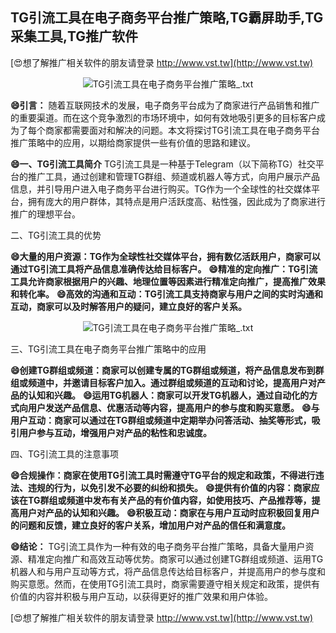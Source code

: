 ## **TG引流工具在电子商务平台推广策略,TG霸屏助手,TG采集工具,TG推广软件**

[😍想了解推广相关软件的朋友请登录 http://www.vst.tw](http://www.vst.tw)

 <center><img src="https://vst.tw/MP4/tuiguang/png/0.png" alt="TG引流工具在电子商务平台推广策略_.txt"></center>

**😄引言：**
随着互联网技术的发展，电子商务平台成为了商家进行产品销售和推广的重要渠道。而在这个竞争激烈的市场环境中，如何有效地吸引更多的目标客户成为了每个商家都需要面对和解决的问题。本文将探讨TG引流工具在电子商务平台推广策略中的应用，以期给商家提供一些有价值的思路和建议。

**😄一、TG引流工具简介**
TG引流工具是一种基于Telegram（以下简称TG）社交平台的推广工具，通过创建和管理TG群组、频道或机器人等方式，向用户展示产品信息，并引导用户进入电子商务平台进行购买。TG作为一个全球性的社交媒体平台，拥有庞大的用户群体，其特点是用户活跃度高、粘性强，因此成为了商家进行推广的理想平台。

二、TG引流工具的优势

**😄大量的用户资源：TG作为全球性社交媒体平台，拥有数亿活跃用户，商家可以通过TG引流工具将产品信息准确传达给目标客户。**
**😄精准的定向推广：TG引流工具允许商家根据用户的兴趣、地理位置等因素进行精准定向推广，提高推广效果和转化率。**
**😄高效的沟通和互动：TG引流工具支持商家与用户之间的实时沟通和互动，商家可以及时解答用户的疑问，建立良好的客户关系。**

 <center><img src="https://vst.tw/MP4/tuiguang/png/6.png" alt="TG引流工具在电子商务平台推广策略_.txt"></center>

三、TG引流工具在电子商务平台推广策略中的应用

**😄创建TG群组或频道：商家可以创建专属的TG群组或频道，将产品信息发布到群组或频道中，并邀请目标客户加入。通过群组或频道的互动和讨论，提高用户对产品的认知和兴趣。**
**😄运用TG机器人：商家可以开发TG机器人，通过自动化的方式向用户发送产品信息、优惠活动等内容，提高用户的参与度和购买意愿。**
**😄与用户互动：商家可以通过在TG群组或频道中定期举办问答活动、抽奖等形式，吸引用户参与互动，增强用户对产品的粘性和忠诚度。**

四、TG引流工具的注意事项

**😄合规操作：商家在使用TG引流工具时需遵守TG平台的规定和政策，不得进行违法、违规的行为，以免引发不必要的纠纷和损失。**
**😄提供有价值的内容：商家应该在TG群组或频道中发布有关产品的有价值内容，如使用技巧、产品推荐等，提高用户对产品的认知和兴趣。**
**😄积极互动：商家在与用户互动时应积极回复用户的问题和反馈，建立良好的客户关系，增加用户对产品的信任和满意度。**

**😄结论：**
TG引流工具作为一种有效的电子商务平台推广策略，具备大量用户资源、精准定向推广和高效互动等优势。商家可以通过创建TG群组或频道、运用TG机器人和与用户互动等方式，将产品信息传达给目标客户，并提高用户的参与度和购买意愿。然而，在使用TG引流工具时，商家需要遵守相关规定和政策，提供有价值的内容并积极与用户互动，以获得更好的推广效果和用户体验。

[😍想了解推广相关软件的朋友请登录 http://www.vst.tw](http://www.vst.tw)



